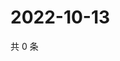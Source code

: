 # 2022-10-13

共 0 条

<!-- BEGIN WEIBO -->
<!-- 最后更新时间 Thu Oct 13 2022 19:16:44 GMT+0800 (China Standard Time) -->

<!-- END WEIBO -->
